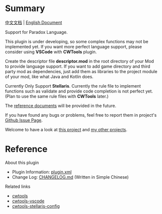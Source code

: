 # Summary

[中文文档](README.md) | [English Document](README_en.md)

Support for Paradox Language.

This plugin is under developing, so some complex functions may not be implemented yet.
If you want more perfect language support, please consider using **VSCode** with **CWTools** plugin.

Create the descriptor file **descriptor.mod** in the root directory of your Mod to provide language support.
If you want to add game directory and third party mod as dependencies, just add them as libraries to the project module of your mod, like what Java and Kotlin does.

Currently Only Support **Stellaris**.
Currently the rule file to implement functions such as validate and provide code completion is not perfect yet.
(Plan to use the same rule files with **CWTools** later.)

The [reference documents](https://dragonknightofbreeze.github.io/paradox-language-support) will be provided in the future.

If you have found any bugs or problems, feel free to report them in project's [Github Issue Page](https://github.com/DragonKnightOfBreeze/Paradox-Language-Support/issues).

Welcome to have a look at [this project](https://github.com/DragonKnightOfBreeze/Paradox-Language-Support) and [my other projects](https://github.com/DragonKnightOfBreeze?tab=repositories).

# Reference

About this plugin

* Plugin Information: [plugin.xml](src/main/resources/META-INF/plugin.xml)
* Change Log: [CHANGELOG.md](CHANGELOG.md) (Written in Simple Chinese)

Related links

* [cwtools](https://github.com/cwtools/cwtools)
* [cwtools-vscode](https://github.com/cwtools/cwtools-vscode)
* [cwtools-stellaris-config](https://github.com/cwtools/cwtools-stellaris-config)

